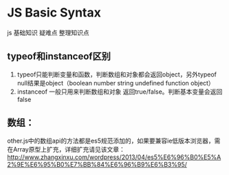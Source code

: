 # JS Basic Syntax
js 基础知识 疑难点 整理知识点
## typeof和instanceof区别
1. typeof只能判断变量和函数，判断数组和对象都会返回object，另外typeof null结果是object（boolean number string undefined function object）
2. instanceof 一般只用来判断数组和对象 返回true/false。判断基本变量会返回false

## 数组：
other.js中的数组api的方法都是es5规范添加的，如果要兼容ie低版本浏览器，需在Array原型上扩充，详细扩充请见该文章：http://www.zhangxinxu.com/wordpress/2013/04/es5%E6%96%B0%E5%A2%9E%E6%95%B0%E7%BB%84%E6%96%B9%E6%B3%95/

